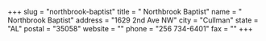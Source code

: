 +++
slug = "northbrook-baptist"
title = " Northbrook Baptist"
name = " Northbrook Baptist"
address = "1629 2nd Ave NW"
city = "Cullman"
state = "AL"
postal = "35058"
website = ""
phone = "256 734-6401"
fax = ""
+++
